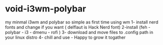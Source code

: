 # void-i3wm-polybar
my minmal i3wm and polybar so simple as first time using wm
1- install nerd fonts and change if you want ( delflaut is Hack Nerd font)
2-install (feh - polybar - i3 - dmenu - rofi )
3- download and move files to .config path in your linux distro 
4- chill and use - Happy to grow it togather
